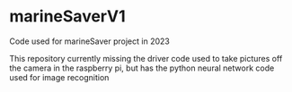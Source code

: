 # marineSaverV1
Code used for marineSaver project in 2023

This repository currently missing the driver code used to take pictures off the camera in the raspberry pi, but has the python neural network code used for image recognition
